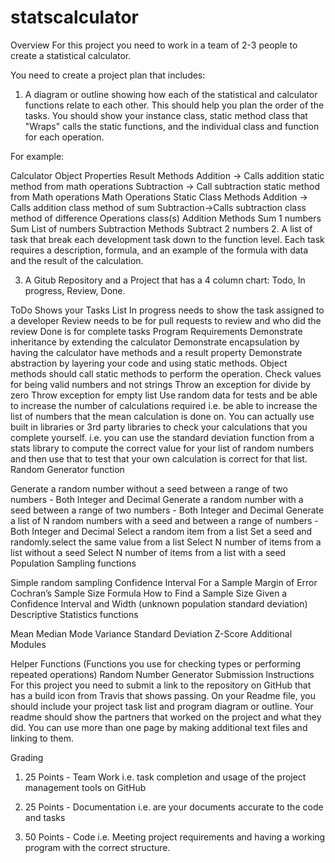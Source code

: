 # statscalculator

Overview
For this project you need to work in a team of 2-3 people to create a statistical calculator.  

You need to create a project plan that includes:

1.  A diagram or outline showing how each of the statistical and calculator functions relate to each other.  This should help you plan the order of the tasks.  You should show your instance class, static method class that "Wraps" calls the static functions, and the individual class and function for each operation.

For example:

Calculator Object
Properties
Result 
Methods
Addition -> Calls addition static method from math operations
Subtraction -> Call subtraction static method from Math operations
Math Operations Static Class
Methods
Addition -> Calls addition class method of sum
Subtraction->Calls subtraction class method of difference
Operations class(s)
Addition
Methods 
Sum 1 numbers
Sum List of numbers
Subtraction
Methods
Subtract 2 numbers
2.  A list of task that break each development task down to the function level.  Each task requires a description, formula, and an example of the formula with data and the result of the calculation.  

3.  A Gitub Repository and a Project that has a 4 column chart: Todo, In progress, Review, Done.  

ToDo Shows your Tasks List
In progress needs to show the task assigned to a developer
Review needs to be for pull requests to review and who did the review
Done is for complete tasks
Program Requirements
Demonstrate inheritance by extending the calculator
Demonstrate encapsulation by having the calculator have methods and a result property
Demonstrate abstraction by layering your code and using static methods.  Object methods should call static methods to perform the operation.
Check values for being valid numbers and not strings
Throw an exception for divide by zero 
Throw exception for empty list
Use random data for tests and be able to increase the number of calculations required i.e. be able to increase the list of numbers that the mean calculation is done on.  You can actually use built in libraries or 3rd party libraries to check your calculations that you complete yourself.  i.e. you can use the standard deviation function from a stats library to compute the correct value for your list of random numbers and then use that to test that your own calculation is correct for that list.
Random Generator function

Generate a random number without a seed between a range of two numbers - Both Integer and Decimal
Generate a random number with a seed between a range of two numbers - Both Integer and Decimal
Generate a list of N random numbers with a seed and between a range of numbers - Both Integer and Decimal
Select a random item from a list
Set a seed and randomly.select the same value from a list
Select N number of items from a list without a seed
Select N number of items from a list with a seed
Population Sampling functions

Simple random sampling
Confidence Interval For a Sample
Margin of Error
Cochran’s Sample Size Formula
How to Find a Sample Size Given a Confidence Interval and Width (unknown population standard deviation)
Descriptive Statistics functions

Mean
Median
Mode
Variance
Standard Deviation
Z-Score
Additional Modules

Helper Functions (Functions you use for checking types or performing repeated operations)
Random Number Generator
Submission Instructions
For this project you need to submit a link to the repository on GitHub that has a build icon from Travis that shows passing.  On your Readme file, you should include your project task list and program diagram or outline.  Your readme should show the partners that worked on the project and what they did.  You can use more than one page by making additional text files and linking to them.  

Grading
1.  25 Points - Team Work i.e. task completion and usage of the project management tools on GitHub

2.  25 Points - Documentation i.e. are your documents accurate to the code and tasks

3.  50 Points - Code i.e. Meeting project requirements and having a working program with the correct structure.